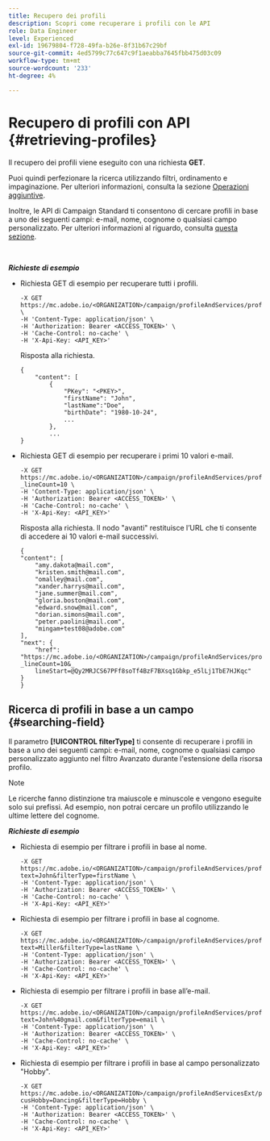 ```yaml
---
title: Recupero dei profili
description: Scopri come recuperare i profili con le API
role: Data Engineer
level: Experienced
exl-id: 19679804-f728-49fa-b26e-8f31b67c29bf
source-git-commit: 4ed5799c77c647c9f1aeabba7645fbb475d03c09
workflow-type: tm+mt
source-wordcount: '233'
ht-degree: 4%

---
```


# Recupero di profili con API {#retrieving-profiles}

Il recupero dei profili viene eseguito con una richiesta **GET**.

Puoi quindi perfezionare la ricerca utilizzando filtri, ordinamento e impaginazione. Per ulteriori informazioni, consulta la sezione [Operazioni aggiuntive](sorting.md).

Inoltre, le API di Campaign Standard ti consentono di cercare profili in base a uno dei seguenti campi: e-mail, nome, cognome o qualsiasi campo personalizzato. Per ulteriori informazioni al riguardo, consulta [questa sezione](#searching-field).

<br/>

***Richieste di esempio***

* Richiesta GET di esempio per recuperare tutti i profili.

  ```
  -X GET https://mc.adobe.io/<ORGANIZATION>/campaign/profileAndServices/profile \
  -H 'Content-Type: application/json' \
  -H 'Authorization: Bearer <ACCESS_TOKEN>' \
  -H 'Cache-Control: no-cache' \
  -H 'X-Api-Key: <API_KEY>'
  ```

  Risposta alla richiesta.

  ```
  {
      "content": [
          {
              "PKey": "<PKEY>",
              "firstName": "John",
              "lastName":"Doe",
              "birthDate": "1980-10-24",
              ...
          },
          ...
  }
  ```

* Richiesta GET di esempio per recuperare i primi 10 valori e-mail.

  ```
  -X GET https://mc.adobe.io/<ORGANIZATION>/campaign/profileAndServices/profile/email?_lineCount=10 \
  -H 'Content-Type: application/json' \
  -H 'Authorization: Bearer <ACCESS_TOKEN>' \
  -H 'Cache-Control: no-cache' \
  -H 'X-Api-Key: <API_KEY>'
  ```

  Risposta alla richiesta. Il nodo &quot;avanti&quot; restituisce l’URL che ti consente di accedere ai 10 valori e-mail successivi.

  ```
  {
  "content": [
      "amy.dakota@mail.com",
      "kristen.smith@mail.com",
      "omalley@mail.com",
      "xander.harrys@mail.com",
      "jane.summer@mail.com",
      "gloria.boston@mail.com",
      "edward.snow@mail.com",
      "dorian.simons@mail.com",
      "peter.paolini@mail.com",
      "mingam+test08@adobe.com"
  ],
  "next": {
      "href": "https://mc.adobe.io/<ORGANIZATION>/campaign/profileAndServices/profile/email?_lineCount=10&_
      lineStart=@Qy2MRJCS67PFf8soTf4BzF7BXsq1Gbkp_e5lLj1TbE7HJKqc"
  }
  }
  ```

## Ricerca di profili in base a un campo {#searching-field}

Il parametro **[!UICONTROL filterType]** ti consente di recuperare i profili in base a uno dei seguenti campi: e-mail, nome, cognome o qualsiasi campo personalizzato aggiunto nel filtro Avanzato durante l&#39;estensione della risorsa profilo.

>[!NOTE]
>
>Le ricerche fanno distinzione tra maiuscole e minuscole e vengono eseguite solo sui prefissi. Ad esempio, non potrai cercare un profilo utilizzando le ultime lettere del cognome.

***Richieste di esempio***

* Richiesta di esempio per filtrare i profili in base al nome.

  ```
  -X GET https://mc.adobe.io/<ORGANIZATION>/campaign/profileAndServices/profile/byText?text=John&filterType=firstName \
  -H 'Content-Type: application/json' \
  -H 'Authorization: Bearer <ACCESS_TOKEN>' \
  -H 'Cache-Control: no-cache' \
  -H 'X-Api-Key: <API_KEY>'
  ```

* Richiesta di esempio per filtrare i profili in base al cognome.

  ```
  -X GET https://mc.adobe.io/<ORGANIZATION>/campaign/profileAndServices/profile/byText?text=Miller&filterType=lastName \
  -H 'Content-Type: application/json' \
  -H 'Authorization: Bearer <ACCESS_TOKEN>' \
  -H 'Cache-Control: no-cache' \
  -H 'X-Api-Key: <API_KEY>'
  ```

* Richiesta di esempio per filtrare i profili in base all’e-mail.

  ```
  -X GET https://mc.adobe.io/<ORGANIZATION>/campaign/profileAndServices/profile/byText?text=John%40gmail.com&filterType=email \
  -H 'Content-Type: application/json' \
  -H 'Authorization: Bearer <ACCESS_TOKEN>' \
  -H 'Cache-Control: no-cache' \
  -H 'X-Api-Key: <API_KEY>'
  ```

* Richiesta di esempio per filtrare i profili in base al campo personalizzato &quot;Hobby&quot;.

  ```
  -X GET https://mc.adobe.io/<ORGANIZATION>/campaign/profileAndServicesExt/profile/byText?cusHobby=Dancing&filterType=Hobby \
  -H 'Content-Type: application/json' \
  -H 'Authorization: Bearer <ACCESS_TOKEN>' \
  -H 'Cache-Control: no-cache' \
  -H 'X-Api-Key: <API_KEY>'
  ```
